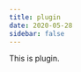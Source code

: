 ```yaml
---
title: plugin
date: 2020-05-28
sidebar: false
---
```


This is plugin.



<RecoDemo :collapse="true">
  <template slot="code-java">
    <<<  @/docs/views/2017/2017-01-01-css面试题.md
  </template>
</RecoDemo>